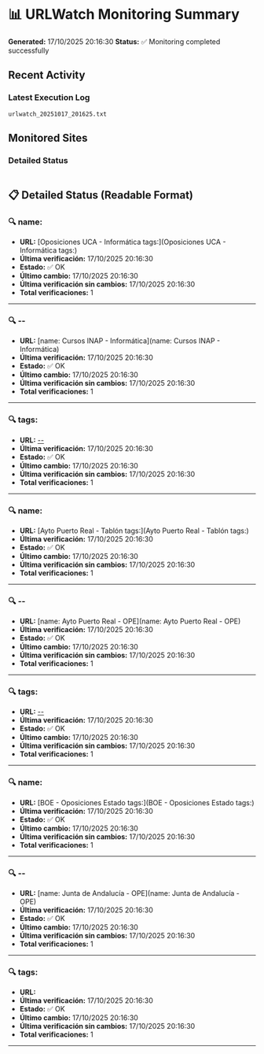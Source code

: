 # 📊 URLWatch Monitoring Summary

**Generated:** 17/10/2025 20:16:30
**Status:** ✅ Monitoring completed successfully

## Recent Activity

### Latest Execution Log
`urlwatch_20251017_201625.txt`

## Monitored Sites

### Detailed Status
```
```

## 📋 Detailed Status (Readable Format)

### 🔍 name:

- **URL:** [Oposiciones UCA - Informática	tags:](Oposiciones UCA - Informática	tags:)
- **Última verificación:** 17/10/2025 20:16:30
- **Estado:** ✅ OK
- **Último cambio:** 17/10/2025 20:16:30
- **Última verificación sin cambios:** 17/10/2025 20:16:30
- **Total verificaciones:** 1

---

### 🔍 --

- **URL:** [name: Cursos INAP - Informática](name: Cursos INAP - Informática)
- **Última verificación:** 17/10/2025 20:16:30
- **Estado:** ✅ OK
- **Último cambio:** 17/10/2025 20:16:30
- **Última verificación sin cambios:** 17/10/2025 20:16:30
- **Total verificaciones:** 1

---

### 🔍 tags:

- **URL:** [--](--)
- **Última verificación:** 17/10/2025 20:16:30
- **Estado:** ✅ OK
- **Último cambio:** 17/10/2025 20:16:30
- **Última verificación sin cambios:** 17/10/2025 20:16:30
- **Total verificaciones:** 1

---

### 🔍 name:

- **URL:** [Ayto Puerto Real - Tablón	tags:](Ayto Puerto Real - Tablón	tags:)
- **Última verificación:** 17/10/2025 20:16:30
- **Estado:** ✅ OK
- **Último cambio:** 17/10/2025 20:16:30
- **Última verificación sin cambios:** 17/10/2025 20:16:30
- **Total verificaciones:** 1

---

### 🔍 --

- **URL:** [name: Ayto Puerto Real - OPE](name: Ayto Puerto Real - OPE)
- **Última verificación:** 17/10/2025 20:16:30
- **Estado:** ✅ OK
- **Último cambio:** 17/10/2025 20:16:30
- **Última verificación sin cambios:** 17/10/2025 20:16:30
- **Total verificaciones:** 1

---

### 🔍 tags:

- **URL:** [--](--)
- **Última verificación:** 17/10/2025 20:16:30
- **Estado:** ✅ OK
- **Último cambio:** 17/10/2025 20:16:30
- **Última verificación sin cambios:** 17/10/2025 20:16:30
- **Total verificaciones:** 1

---

### 🔍 name:

- **URL:** [BOE - Oposiciones Estado	tags:](BOE - Oposiciones Estado	tags:)
- **Última verificación:** 17/10/2025 20:16:30
- **Estado:** ✅ OK
- **Último cambio:** 17/10/2025 20:16:30
- **Última verificación sin cambios:** 17/10/2025 20:16:30
- **Total verificaciones:** 1

---

### 🔍 --

- **URL:** [name: Junta de Andalucía - OPE](name: Junta de Andalucía - OPE)
- **Última verificación:** 17/10/2025 20:16:30
- **Estado:** ✅ OK
- **Último cambio:** 17/10/2025 20:16:30
- **Última verificación sin cambios:** 17/10/2025 20:16:30
- **Total verificaciones:** 1

---

### 🔍 tags:

- **URL:** []()
- **Última verificación:** 17/10/2025 20:16:30
- **Estado:** ✅ OK
- **Último cambio:** 17/10/2025 20:16:30
- **Última verificación sin cambios:** 17/10/2025 20:16:30
- **Total verificaciones:** 1

---

